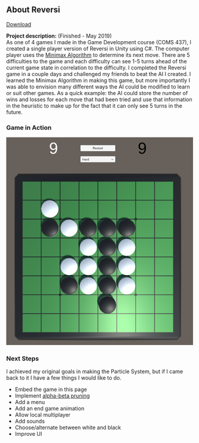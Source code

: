 ## About Reversi

[Download](/projects/Reversi.zip)

**Project description:** (Finished - May 2019) <br>
As one of 4 games I made in the Game Development course (COMS 437), I created a single player version of Reversi in Unity using C#. The computer player uses the [Minimax Algorithm](https://www.geeksforgeeks.org/minimax-algorithm-in-game-theory-set-1-introduction/) to determine its next move. There are 5 difficulties to the game and each difficulty can see 1-5 turns ahead of the current game state in correlation to the difficulty. I completed the Reversi game in a couple days and challenged my friends to beat the AI I created. I learned the Minimax Algorithm in making this game, but more importantly I was able to envision many different ways the AI could be modified to learn or suit other games. As a quick example: the AI could store the number of wins and losses for each move that had been tried and use that information in the heuristic to make up for the fact that it can only see 5 turns in the future.

### Game in Action

<img src="/images/reversi/reversi.png?raw=true" width="500"/>

### Next Steps
I achieved my original goals in making the Particle System, but if I came back to it I have a few things I would like to do.
* Embed the game in this page
* Implement [alpha-beta pruning](https://en.wikipedia.org/wiki/Alpha%E2%80%93beta_pruning)
* Add a menu
* Add an end game animation
* Allow local multiplayer
* Add sounds
* Choose/alternate between white and black
* Improve UI
